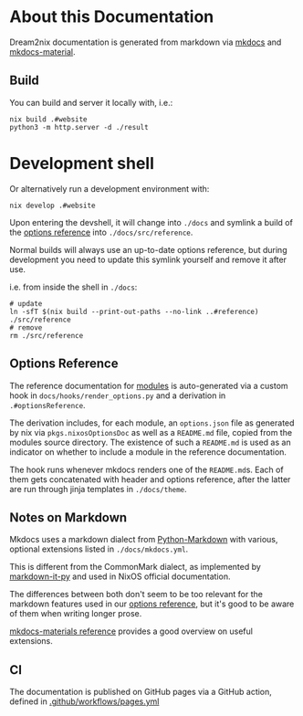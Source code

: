 # About this Documentation

Dream2nix documentation is generated from markdown via 
[mkdocs](https://www.mkdocs.org/) and [mkdocs-material](https://squidfunk.github.io/mkdocs-material/).

## Build

You can build and server it locally with, i.e.:

``` shellsession
nix build .#website
python3 -m http.server -d ./result
```

# Development shell

Or alternatively run a development environment with:

``` shellsession
nix develop .#website
```

Upon entering the devshell, it will change into
`./docs` and symlink a build of the [options reference](#options-reference)
into `./docs/src/reference`. 

Normal builds will always use an up-to-date options reference,
but during development you need to update this symlink yourself
and remove it after use. 

i.e. from inside the shell in `./docs`:

``` shellsession
# update
ln -sfT $(nix build --print-out-paths --no-link ..#reference) ./src/reference
# remove
rm ./src/reference
```

## Options Reference

The reference documentation for [modules](./modules.md) is auto-generated via
a custom hook in `docs/hooks/render_options.py` and a derivation in
`.#optionsReference`. 

The derivation includes, for each module, an `options.json` file as generated by nix via `pkgs.nixosOptionsDoc` as well as a `README.md` file, copied from the modules source directory. The existence of such a `README.md` is used as an indicator on whether to include a module in the reference documentation.

The hook runs whenever mkdocs renders one of the `README.md`s. Each of them gets concatenated with header and options reference, after the latter are run through jinja templates in `./docs/theme`.


## Notes on Markdown

Mkdocs uses a markdown dialect from [Python-Markdown](https://python-markdown.github.io/) with various, optional extensions listed in `./docs/mkdocs.yml`.

This is different from the CommonMark dialect, as implemented by [markdown-it-py](https://pypi.org/project/markdown-it-py/) and used in NixOS official documentation.

The differences between both don't seem to be too relevant for the markdown features used in our [options reference](#options-reference), but it's good
to be aware of them when writing longer prose.

[mkdocs-materials reference](https://squidfunk.github.io/mkdocs-material/reference) provides a
good overview on useful extensions.

## CI

The documentation is published on GitHub pages via a GitHub action, defined in [.github/workflows/pages.yml](https://github.com/nix-community/dream2nix/blob/main/.github/workflows/pages.yml)

    
